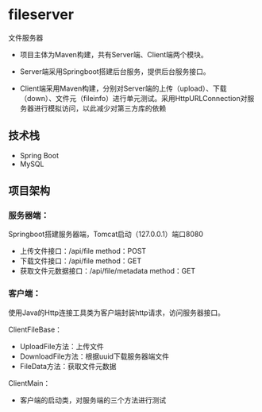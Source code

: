 # fileserver
文件服务器

- 项目主体为Maven构建，共有Server端、Client端两个模块。

- Server端采用Springboot搭建后台服务，提供后台服务接口。

- Client端采用Maven构建，分别对Server端的上传（upload）、下载（down）、文件元（fileinfo）进行单元测试。采用HttpURLConnection对服务器进行模拟访问，以此减少对第三方库的依赖

## 技术栈
- Spring Boot
- MySQL

## 项目架构

### 服务器端：
Springboot搭建服务器端，Tomcat启动（127.0.0.1）端口8080

- 上传文件接口：/api/file  method：POST
- 下载文件接口：/api/file  method：GET
- 获取文件元数据接口：/api/file/metadata  method：GET

### 客户端：
使用Java的Http连接工具类为客户端封装http请求，访问服务器接口。

ClientFileBase：
- UploadFile方法：上传文件
- DownloadFile方法：根据uuid下载服务器端文件
- FileData方法：获取文件元数据

ClientMain：
- 客户端的启动类，对服务端的三个方法进行测试





